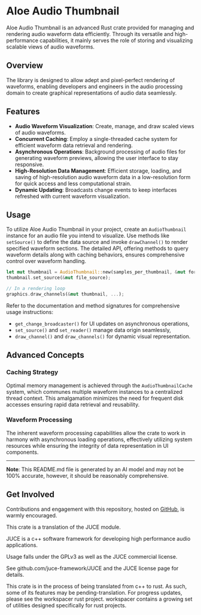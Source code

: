 # Aloe Audio Thumbnail

Aloe Audio Thumbnail is an advanced Rust crate provided for managing and rendering audio waveform data efficiently. Through its versatile and high-performance capabilities, it mainly serves the role of storing and visualizing scalable views of audio waveforms. 

## Overview

The library is designed to allow adept and pixel-perfect rendering of waveforms, enabling developers and engineers in the audio processing domain to create graphical representations of audio data seamlessly. 

## Features

- **Audio Waveform Visualization**: Create, manage, and draw scaled views of audio waveforms.
- **Concurrent Caching**: Employ a single-threaded cache system for efficient waveform data retrieval and rendering.
- **Asynchronous Operations**: Background processing of audio files for generating waveform previews, allowing the user interface to stay responsive.
- **High-Resolution Data Management**: Efficient storage, loading, and saving of high-resolution audio waveform data in a low-resolution form for quick access and less computational strain.
- **Dynamic Updating**: Broadcasts change events to keep interfaces refreshed with current waveform visualization.

## Usage

To utilize Aloe Audio Thumbnail in your project, create an `AudioThumbnail` instance for an audio file you intend to visualize. Use methods like `setSource()` to define the data source and invoke `drawChannel()` to render specified waveform sections. The detailed API, offering methods to query waveform details along with caching behaviors, ensures comprehensive control over waveform handling.

```rust
let mut thumbnail = AudioThumbnail::new(samples_per_thumbnail, &mut format_manager, &mut cache);
thumbnail.set_source(&mut file_source);

// In a rendering loop
graphics.draw_channels(&mut thumbnail, ...);
```

Refer to the documentation and method signatures for comprehensive usage instructions:
- `get_change_broadcaster()` for UI updates on asynchronous operations,
- `set_source()` and `set_reader()` manage data origin seamlessly,
- `draw_channel()` and `draw_channels()` for dynamic visual representation.

## Advanced Concepts

### Caching Strategy

Optimal memory management is achieved through the `AudioThumbnailCache` system, which communes multiple waveform instances to a centralized thread context. This amalgamation minimizes the need for frequent disk accesses ensuring rapid data retrieval and reusability.

### Waveform Processing

The inherent waveform processing capabilities allow the crate to work in harmony with asynchronous loading operations, effectively utilizing system resources while ensuring the integrity of data representation in UI components.

---

**Note**: This README.md file is generated by an AI model and may not be 100% accurate, however, it should be reasonably comprehensive.

## Get Involved

Contributions and engagement with this repository, hosted on [GitHub](https://github.com/klebs6/aloe-rs), is warmly encouraged.


This crate is a translation of the JUCE module.

JUCE is a c++ software framework for developing high performance audio applications.

Usage falls under the GPLv3 as well as the JUCE commercial license.

See github.com/juce-framework/JUCE and the JUCE license page for details.

This crate is in the process of being translated from c++ to rust. As such, some of its features may be pending-translation. For progress updates, please see the workspacer rust project. workspacer contains a growing set of utilities designed specifically for rust projects.
